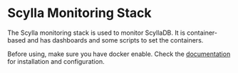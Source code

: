 # Scylla Monitoring Stack

The Scylla monitoring stack is used to monitor ScyllaDB.
It is container-based and has dashboards and some scripts to set the containers.

Before using, make sure you have docker enable.
Check the [documentation](https://monitoring.docs.scylladb.com)
for installation and configuration.


